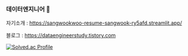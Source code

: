 ### 데이터엔지니어 👋
자기소개 : https://sangwookwoo-resume-sangwook-ry5afd.streamlit.app/

블로그 : https://dataengineerstudy.tistory.com

[![Solved.ac Profile](http://mazassumnida.wtf/api/generate_badge?boj=wjddm3)](https://solved.ac/wjddm3)
<!--
**sangwookWoo/sangwookWoo** is a ✨ _special_ ✨ repository because its `README.md` (this file) appears on your GitHub profile.

Here are some ideas to get you started:

- 🔭 I’m currently working on ...
- 🌱 I’m currently learning ...
- 👯 I’m looking to collaborate on ...
- 🤔 I’m looking for help with ...
- 💬 Ask me about ...
- 📫 How to reach me: ...
- 😄 Pronouns: ...
- ⚡ Fun fact: ...
-->
